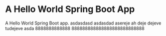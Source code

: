 # A Hello World Spring Boot App

A Hello World Spring Boot app.
asdasdasd asdasdad
asereje
ah
deje
dejeve
tudejeve
asda
8888888888888
888888888888888888888888888
